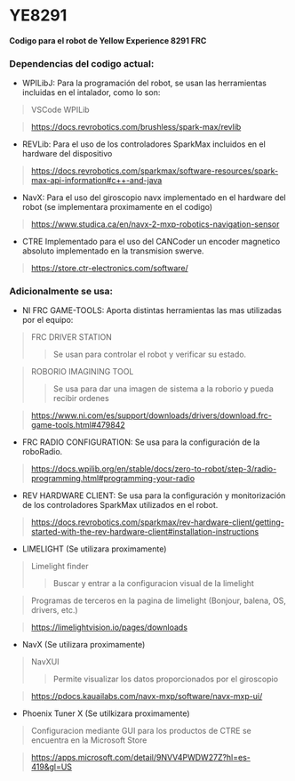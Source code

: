 # YE8291
#### Codigo para el robot de Yellow Experience 8291 FRC

### Dependencias del codigo actual:
* WPILibJ:
Para la programación del robot, se usan las herramientas incluidas en el intalador, como lo son:
> VSCode WPILib

> https://docs.revrobotics.com/brushless/spark-max/revlib
* REVLib:
Para el uso de los controladores SparkMax incluidos en el hardware del dispositivo
> https://docs.revrobotics.com/sparkmax/software-resources/spark-max-api-information#c++-and-java
* NavX:
Para el uso del giroscopio navx implementado en el hardware del robot (se implementara proximamente en el codigo)
> https://www.studica.ca/en/navx-2-mxp-robotics-navigation-sensor 

* CTRE
Implementado para el uso del CANCoder un encoder magnetico absoluto implementado en la transmision swerve.
> https://store.ctr-electronics.com/software/

### Adicionalmente se usa:
* NI FRC GAME-TOOLS:
Aporta distintas herramientas las mas utilizadas por el equipo:
> FRC DRIVER STATION
>> Se usan para controlar el robot y verificar su estado.

> ROBORIO IMAGINING TOOL
>> Se usa para dar una imagen de sistema a la roborio y pueda recibir ordenes

> https://www.ni.com/es/support/downloads/drivers/download.frc-game-tools.html#479842
* FRC RADIO CONFIGURATION:
Se usa para la configuración de la roboRadio.
> https://docs.wpilib.org/en/stable/docs/zero-to-robot/step-3/radio-programming.html#programming-your-radio
* REV HARDWARE CLIENT:
Se usa para la configuración y monitorización de los controladores SparkMax utilizados
en el robot.
> https://docs.revrobotics.com/sparkmax/rev-hardware-client/getting-started-with-the-rev-hardware-client#installation-instructions

* LIMELIGHT (Se utilizara proximamente)
> Limelight finder
>> Buscar y entrar a la configuracion visual de la limelight

> Programas de terceros en la pagina de limelight (Bonjour, balena, OS, drivers, etc.)

> https://limelightvision.io/pages/downloads

* NavX (Se utilizara proximamente)
> NavXUI
>> Permite visualizar los datos proporcionados por el giroscopio

> https://pdocs.kauailabs.com/navx-mxp/software/navx-mxp-ui/

* Phoenix Tuner X (Se utilkizara proximamente)
> Configuracion mediante GUI para los productos de CTRE se encuentra en la Microsoft Store

> https://apps.microsoft.com/detail/9NVV4PWDW27Z?hl=es-419&gl=US